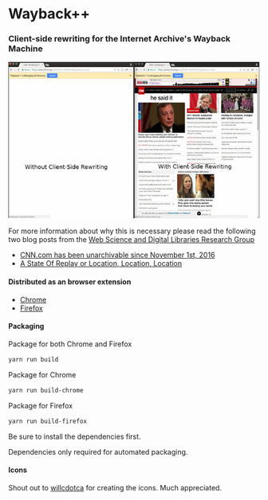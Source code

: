# Wayback++

### Client-side rewriting for the Internet Archive's Wayback Machine

![cnn.com with and without client-side rewriting](meta/200566.png)

For more information about why this is necessary please read the following two blog posts from the [Web Science and Digital Libraries Research Group](http://ws-dl.blogspot.com/)  
* [CNN.com has been unarchivable since November 1st, 2016](http://ws-dl.blogspot.com/2017/01/2017-01-20-cnncom-has-been-unarchivable.html)
* [A State Of Replay or Location, Location, Location](http://ws-dl.blogspot.com/2017/03/2017-03-09-state-of-replay-or-location.html)

#### Distributed as an browser extension
* [Chrome](https://chrome.google.com/webstore/detail/wayback%20%20/kcpoejoblnjdkdfdnjkgcmmmkccjjhka)
* [Firefox](https://addons.mozilla.org/en-US/firefox/addon/waybackplusplus/)

#### Packaging
Package for both Chrome and Firefox
```sh
yarn run build
```

Package for Chrome
```sh
yarn run build-chrome
```

Package for Firefox
```sh
yarn run build-firefox
```

Be sure to install the dependencies first.

Dependencies only required for automated packaging.

#### Icons
Shout out to [willcdotca](https://github.com/willcdotcagi) for creating the icons.
Much appreciated. 
